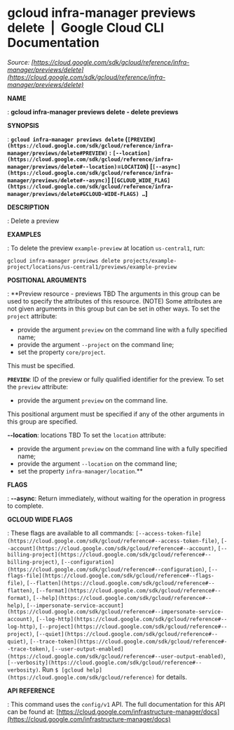 # gcloud infra-manager previews delete  |  Google Cloud CLI Documentation

*Source: [https://cloud.google.com/sdk/gcloud/reference/infra-manager/previews/delete](https://cloud.google.com/sdk/gcloud/reference/infra-manager/previews/delete)*

**NAME**

: **gcloud infra-manager previews delete - delete previews**

**SYNOPSIS**

: **`gcloud infra-manager previews delete` (`[PREVIEW](https://cloud.google.com/sdk/gcloud/reference/infra-manager/previews/delete#PREVIEW)` : `[--location](https://cloud.google.com/sdk/gcloud/reference/infra-manager/previews/delete#--location)`=`LOCATION`) [`[--async](https://cloud.google.com/sdk/gcloud/reference/infra-manager/previews/delete#--async)`] [`[GCLOUD_WIDE_FLAG](https://cloud.google.com/sdk/gcloud/reference/infra-manager/previews/delete#GCLOUD-WIDE-FLAGS) …`]**

**DESCRIPTION**

: Delete a preview

**EXAMPLES**

: To delete the preview `example-preview` at location
`us-central1`, run:

```
gcloud infra-manager previews delete projects/example-project/locations/us-central1/previews/example-preview
```

**POSITIONAL ARGUMENTS**

: **Preview resource - previews TBD The arguments in this group can be used to
specify the attributes of this resource. (NOTE) Some attributes are not given
arguments in this group but can be set in other ways.
To set the `project` attribute:

- provide the argument `preview` on the command line with a fully
specified name;
- provide the argument `--project` on the command line;
- set the property `core/project`.

This must be specified.

**`PREVIEW`**:
ID of the preview or fully qualified identifier for the preview.
To set the `preview` attribute:

- provide the argument `preview` on the command line.

This positional argument must be specified if any of the other arguments in this
group are specified.

**--location**:
locations TBD
To set the `location` attribute:

- provide the argument `preview` on the command line with a fully
specified name;
- provide the argument `--location` on the command line;
- set the property `infra-manager/location`.**

**FLAGS**

: **--async**:
Return immediately, without waiting for the operation in progress to complete.

**GCLOUD WIDE FLAGS**

: These flags are available to all commands: `[--access-token-file](https://cloud.google.com/sdk/gcloud/reference#--access-token-file)`,
`[--account](https://cloud.google.com/sdk/gcloud/reference#--account)`, `[--billing-project](https://cloud.google.com/sdk/gcloud/reference#--billing-project)`,
`[--configuration](https://cloud.google.com/sdk/gcloud/reference#--configuration)`,
`[--flags-file](https://cloud.google.com/sdk/gcloud/reference#--flags-file)`,
`[--flatten](https://cloud.google.com/sdk/gcloud/reference#--flatten)`, `[--format](https://cloud.google.com/sdk/gcloud/reference#--format)`, `[--help](https://cloud.google.com/sdk/gcloud/reference#--help)`, `[--impersonate-service-account](https://cloud.google.com/sdk/gcloud/reference#--impersonate-service-account)`,
`[--log-http](https://cloud.google.com/sdk/gcloud/reference#--log-http)`,
`[--project](https://cloud.google.com/sdk/gcloud/reference#--project)`, `[--quiet](https://cloud.google.com/sdk/gcloud/reference#--quiet)`, `[--trace-token](https://cloud.google.com/sdk/gcloud/reference#--trace-token)`, `[--user-output-enabled](https://cloud.google.com/sdk/gcloud/reference#--user-output-enabled)`,
`[--verbosity](https://cloud.google.com/sdk/gcloud/reference#--verbosity)`.
Run `$ [gcloud help](https://cloud.google.com/sdk/gcloud/reference)` for details.

**API REFERENCE**

: This command uses the `config/v1` API. The full documentation for
this API can be found at: [https://cloud.google.com/infrastructure-manager/docs](https://cloud.google.com/infrastructure-manager/docs)